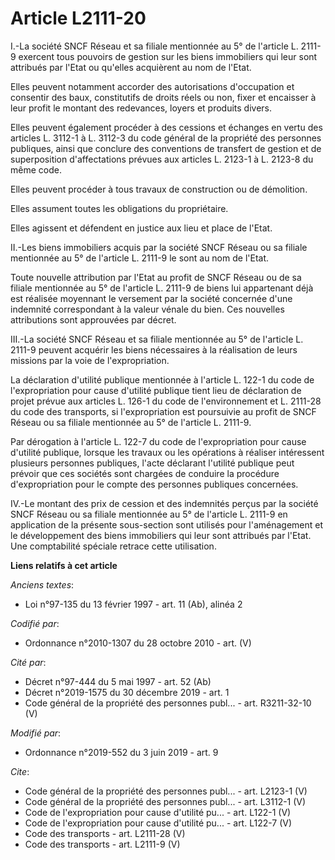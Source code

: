 # Article L2111-20

I.-La société SNCF Réseau et sa filiale mentionnée au 5° de l'article L. 2111-9 exercent tous pouvoirs de gestion sur les
biens immobiliers qui leur sont attribués par l'Etat ou qu'elles acquièrent au nom de l'Etat. 

Elles peuvent notamment accorder des autorisations d'occupation et consentir des baux, constitutifs de droits réels ou non,
fixer et encaisser à leur profit le montant des redevances, loyers et produits divers. 

Elles peuvent également procéder à des cessions et échanges en vertu des articles L. 3112-1 à L. 3112-3 du code général de la
propriété des personnes publiques, ainsi que conclure des conventions de transfert de gestion et de superposition
d'affectations prévues aux articles L. 2123-1 à L. 2123-8 du même code. 

Elles peuvent procéder à tous travaux de construction ou de démolition. 

Elles assument toutes les obligations du propriétaire. 

Elles agissent et défendent en justice aux lieu et place de l'Etat. 

II.-Les biens immobiliers acquis par la société SNCF Réseau ou sa filiale mentionnée au 5° de l'article L. 2111-9 le sont au
nom de l'Etat. 

Toute nouvelle attribution par l'Etat au profit de SNCF Réseau ou de sa filiale mentionnée au 5° de l'article L. 2111-9 de
biens lui appartenant déjà est réalisée moyennant le versement par la société concernée d'une indemnité correspondant à la
valeur vénale du bien. Ces nouvelles attributions sont approuvées par décret. 

III.-La société SNCF Réseau et sa filiale mentionnée au 5° de l'article L. 2111-9 peuvent acquérir les biens nécessaires à la
réalisation de leurs missions par la voie de l'expropriation. 

La déclaration d'utilité publique mentionnée à l'article L. 122-1 du code de l'expropriation pour cause d'utilité publique
tient lieu de déclaration de projet prévue aux articles L. 126-1 du code de l'environnement et L. 2111-28 du code des
transports, si l'expropriation est poursuivie au profit de SNCF Réseau ou sa filiale mentionnée au 5° de l'article L.
2111-9. 

Par dérogation à l'article L. 122-7 du code de l'expropriation pour cause d'utilité publique, lorsque les travaux ou les
opérations à réaliser intéressent plusieurs personnes publiques, l'acte déclarant l'utilité publique peut prévoir que ces
sociétés sont chargées de conduire la procédure d'expropriation pour le compte des personnes publiques concernées. 

IV.-Le montant des prix de cession et des indemnités perçus par la société SNCF Réseau ou sa filiale mentionnée au 5° de
l'article L. 2111-9 en application de la présente sous-section sont utilisés pour l'aménagement et le développement des biens
immobiliers qui leur sont attribués par l'Etat. Une comptabilité spéciale retrace cette utilisation.

**Liens relatifs à cet article**

_Anciens textes_:

  - Loi n°97-135 du 13 février 1997 - art. 11 (Ab), alinéa 2

_Codifié par_:

  - Ordonnance n°2010-1307 du 28 octobre 2010 - art. (V)

_Cité par_:

  - Décret n°97-444 du 5 mai 1997 - art. 52 (Ab)
  - Décret n°2019-1575 du 30 décembre 2019 - art. 1
  - Code général de la propriété des personnes publ... - art. R3211-32-10 (V)

_Modifié par_:

  - Ordonnance n°2019-552 du 3 juin 2019 - art. 9

_Cite_:

  - Code général de la propriété des personnes publ... - art. L2123-1 (V)
  - Code général de la propriété des personnes publ... - art. L3112-1 (V)
  - Code de l'expropriation pour cause d'utilité pu... - art. L122-1 (V)
  - Code de l'expropriation pour cause d'utilité pu... - art. L122-7 (V)
  - Code des transports - art. L2111-28 (V)
  - Code des transports - art. L2111-9 (V)

